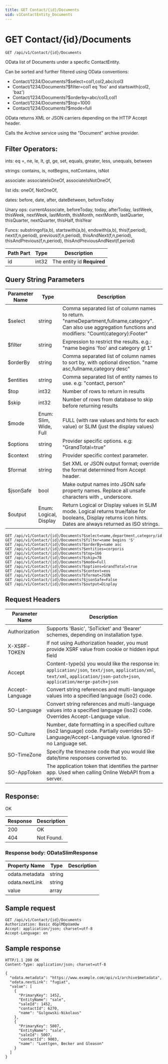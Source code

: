 ```yaml
---
title: GET Contact/{id}/Documents
uid: v1ContactEntity_Documents
---
```


# GET Contact/{id}/Documents

```http
GET /api/v1/Contact/{id}/Documents
```

OData list of Documents under a specific ContactEntity.


Can be sorted and further filtered using OData conventions:

* Contact/1234/Documents?$select=col1,col2,abc/col3
* Contact/1234/Documents?$filter=col1 eq 'foo' and startswith(col2, 'baz')
* Contact/1234/Documents?$orderby=abc/col3,col1
* Contact/1234/Documents?$top=1000
* Contact/1234/Documents?$mode=full


OData returns XML or JSON carriers depending on the HTTP Accept header.


Calls the Archive service using the "Document" archive provider.


## Filter Operators: ##

ints: eq =, ne, le, lt, gt, ge, set, equals, greater, less, unequals, between

strings: contains, is, notBegins, notContains, isNot

associate: associateIsOneOf, associateIsNotOneOf,  

list ids: oneOf, NotOneOf, 

dates: before, date, after, dateBetween, beforeToday

Unary ops: currentAssociate, beforeToday, today, afterToday, lastWeek, thisWeek, nextWeek, lastMonth, thisMonth, nextMonth, lastQuarter, thisQuarter, nextQuarter, thisHalf, thisYear

Funcs: substringof(a,b), startswith(a,b), endswith(a,b), this(f,period), next(f,n,period), previous(f,n,period), thisAndNext(f,n,period), thisAndPrevious(f,n,period), thisAndPreviousAndNext(f,period)





| Path Part | Type | Description |
|-----------|------|-------------|
| id | int32 | The entity id **Required** |


## Query String Parameters

| Parameter Name | Type |  Description |
|----------------|------|--------------|
| $select | string |  Comma separated list of column names to return. "nameDepartment,fullname,category". Can also use aggregation functions and modifiers: "Count(category):Footer" |
| $filter | string |  Expression to restrict the results. e.g.: "name begins 'foo' and category gt 1" |
| $orderBy | string |  Comma separated list of column names to sort by, with optional direction. "name asc,fullname,category desc" |
| $entities | string |  Comma separated list of entity names to use. e.g: "contact, person" |
| $top | int32 |  Number of rows to return in results |
| $skip | int32 |  Number of rows from database to skip before returning results |
| $mode | Enum: Slim, Wide, Full |  FULL (with raw values and hints for each value) or SLIM (just the display values) |
| $options | string |  Provider specific options. e.g: "GrandTotal=true" |
| $context | string |  Provider specific context parameter. |
| $format | string |  Set XML or JSON output format; override the format determined from Accept header. |
| $jsonSafe | bool |  Make output names into JSON safe property names. Replace all unsafe characters with _ underscore. |
| $output | Enum: Logical, Display |  Return Logical or Display values in SLIM mode. Logical returns true/false for booleans, Display returns icon hints. Dates are always returned as ISO strings. |

```http
GET /api/v1/Contact/{id}/Documents?$select=name,department,category/id
GET /api/v1/Contact/{id}/Documents?$filter=name begins 'S'
GET /api/v1/Contact/{id}/Documents?$orderBy=name asc
GET /api/v1/Contact/{id}/Documents?$entities=corporis
GET /api/v1/Contact/{id}/Documents?$top=166
GET /api/v1/Contact/{id}/Documents?$skip=78
GET /api/v1/Contact/{id}/Documents?$mode=Full
GET /api/v1/Contact/{id}/Documents?$options=GrandTotal=true
GET /api/v1/Contact/{id}/Documents?$context=eos
GET /api/v1/Contact/{id}/Documents?$format=JSON
GET /api/v1/Contact/{id}/Documents?$jsonSafe=False
GET /api/v1/Contact/{id}/Documents?$output=Display
```


## Request Headers

| Parameter Name | Description |
|----------------|-------------|
| Authorization  | Supports 'Basic', 'SoTicket' and 'Bearer' schemes, depending on installation type. |
| X-XSRF-TOKEN   | If not using Authorization header, you must provide XSRF value from cookie or hidden input field |
| Accept         | Content-type(s) you would like the response in: `application/json`, `text/json`, `application/xml`, `text/xml`, `application/json-patch+json`, `application/merge-patch+json` |
| Accept-Language | Convert string references and multi-language values into a specified language (iso2) code. |
| SO-Language | Convert string references and multi-language values into a specified language (iso2) code. Overrides Accept-Language value. |
| SO-Culture | Number, date formatting in a specified culture (iso2 language) code. Partially overrides SO-Language/Accept-Language value. Ignored if no Language set. |
| SO-TimeZone | Specify the timezone code that you would like date/time responses converted to. |
| SO-AppToken | The application token that identifies the partner app. Used when calling Online WebAPI from a server. |


## Response:

OK

| Response | Description |
|----------------|-------------|
| 200 | OK |
| 404 | Not Found. |

### Response body: ODataSlimResponse

| Property Name | Type |  Description |
|----------------|------|--------------|
| odata.metadata | string |  |
| odata.nextLink | string |  |
| value | array |  |

## Sample request

```http!
GET /api/v1/Contact/{id}/Documents
Authorization: Basic dGplMDpUamUw
Accept: application/json; charset=utf-8
Accept-Language: en
```

## Sample response

```http_
HTTP/1.1 200 OK
Content-Type: application/json; charset=utf-8

{
  "odata.metadata": "https://www.example.com/api/v1/archive$metadata",
  "odata.nextLink": "fugiat",
  "value": [
    {
      "PrimaryKey": 1452,
      "EntityName": "sale",
      "saleId": 1452,
      "contactId": 6270,
      "name": "Gulgowski-Nikolaus"
    },
    {
      "PrimaryKey": 5007,
      "EntityName": "sale",
      "saleId": 5007,
      "contactId": 9003,
      "name": "Luettgen, Becker and Gleason"
    }
  ]
}
```